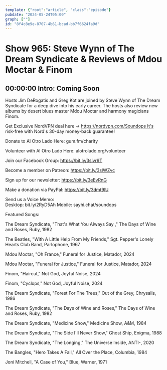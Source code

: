 ```yaml
---
template: {"root":"article", "class":"episode"}
pubdate: "2024-05-24T05:00"
graph: [""]
id: "8f4c8e9e-8707-4b61-bcad-bb7f6624fa9d"
---
```






# Show 965: Steve Wynn of The Dream Syndicate & Reviews of Mdou Moctar & Finom



## 00:00:00 Intro: Coming Soon

Hosts Jim DeRogatis and Greg Kot are joined by Steve Wynn of The Dream Syndicate for a deep dive into his early career. The hosts also review new albums by desert blues master Mdou Moctar and harmony magicians Finom.




Get Exclusive NordVPN deal here → https://nordvpn.com/Soundops It's risk-free with Nord's 30-day money-back guarantee!




Donate to Al Otro Lado Here: gum.fm/charity

Volunteer with Al Otro Lado Here: alotrolado.org/volunteer




Join our Facebook Group: https://bit.ly/3sivr9T

Become a member on Patreon: https://bit.ly/3slWZvc

Sign up for our newsletter: https://bit.ly/3eEvRnG

Make a donation via PayPal: https://bit.ly/3dmt9lU

Send us a Voice Memo: Desktop: bit.ly/2RyD5Ah Mobile: sayhi.chat/soundops




Featured Songs:

The Dream Syndicate, "That's What You Always Say ," The Days of Wine and Roses, Ruby, 1982

The Beatles, "With A Little Help From My Friends," Sgt. Pepper's Lonely Hearts Club Band, Parlophone, 1967

Mdou Moctar, "Oh France," Funeral for Justice, Matador, 2024

Mdou Moctar, "Funeral for Justice," Funeral for Justice, Matador, 2024

Finom, "Haircut," Not God, Joyful Noise, 2024

Finom, "Cyclops," Not God, Joyful Noise, 2024

The Dream Syndicate, "Forest For The Trees," Out of the Grey, Chrysalis, 1986

The Dream Syndicate, "The Days of Wine and Roses," The Days of Wine and Roses, Ruby, 1982

The Dream Syndicate, "Medicine Show," Medicine Show, A&amp;M, 1984

The Dream Syndicate, "The Side I'll Never Show," Ghost Ship, Enigma, 1988

The Dream Syndicate, "The Longing," The Universe Inside, ANTI-, 2020

The Bangles, "Hero Takes A Fall," All Over the Place, Columbia, 1984

Joni Mitchell, "A Case of You," Blue, Warner, 1971